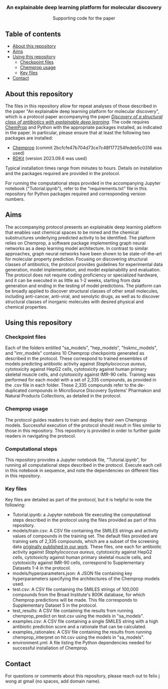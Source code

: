 <!--
*** Thanks for checking out this README Template. If you have a suggestion that would
*** make this better, please fork the repo and create a pull request or simply open
*** an issue with the tag "enhancement".
*** Thanks again! Now go create something AMAZING! :D
-->




<!-- PROJECT LOGO -->
<br />
<p align="center">

  <h3 align="center">An explainable deep learning platform for molecular discovery</h3>

  <p align="center">
    Supporting code for the paper
  </p>
</p>



<!-- TABLE OF CONTENTS -->
## Table of contents

* [About this repository](#about-this-repository)
* [Aims](#aims)
* [Using this repository](#using-this-repository)
  * [Checkpoint files](#checkpoint-files)
  * [Chemprop usage](#chemprop-usage)
  * [Key files](#key-files)
* [Contact](#contact)




<!-- ABOUT THE PROJECT -->
## About this repository

The files in this repository allow for repeat analyses of those described in the paper "An explainable deep learning platform for molecular discovery", which is a protocol paper accompanying the paper <i><a href="https://www.nature.com/articles/s41586-023-06887-8">Discovery of a structural class of antibiotics with explainable deep learning</a></i>. The code requires <a href="https://github.com/chemprop/chemprop">ChemProp</a> and Python with the appropriate packages installed, as indicated in the paper. In particular, please ensure that at least the following two packages are installed:
<ul>
<li><a href="https://github.com/chemprop/chemprop">Chemprop</a> (commit 2bcfcfe47b704d73ce7c48f177254fedeb5c0316 was used)</li>
<li><a href="https://www.rdkit.org/">RDKit</a> (version 2023.09.6 was used)</li>
</ul>
Typical installation times range from minutes to hours. Details on installation and the packages required are provided in the protocol.

For running the computational steps provided in the accompanying Jupyter notebook ("Tutorial.ipynb"), refer to the "requirements.txt" file in this repository for Python packages required and corresponding version numbers. 

<!-- Aims -->
## Aims

The accompanying protocol presents an explainable deep learning platform that enables vast chemical spaces to be mined and the chemical substructures underlying predicted activity to be identified. The platform relies on Chemprop, a software package implementing graph neural networks as a deep learning model architecture. In contrast to similar approaches, graph neural networks have been shown to be state-of-the-art for molecular property prediction. Focusing on discovering structural classes of antibiotics, the protocol provides guidelines for experimental data generation, model implementation, and model explainability and evaluation. The protocol does not require coding proficiency or specialized hardware, and it can be executed in as little as 1-2 weeks, starting from data generation and ending in the testing of model predictions. The platform can be broadly applied to discover structural classes of other small molecules, including anti-cancer, anti-viral, and senolytic drugs, as well as to discover structural classes of inorganic molecules with desired physical and chemical properties. 


<!-- GETTING STARTED -->
## Using this repository

### Checkpoint files

Each of the folders entitled "sa_models", "hep_models", "hskmc_models", and "imr_models" contains 10 Chemprop checkpoints generated as described in the protocol. These correspond to trained ensembles of models predicting antibiotic activity against <i>Staphylococcus aureus</i>, cytotoxicity against HepG2 cells, cytotoxicity against human primary skeletal muscle cells, and cytotoxicity against IMR-90 cells. Training was performed for each model with a set of 2,335 compounds, as provided in the .csv file in each folder. These 2,335 compounds refer to the de-duplicated compounds in  MicroSource Discovery Systems' Pharmakon and Natural Products Collections, as detailed in the protocol. 

### Chemprop usage 

The protocol guides readers to train and deploy their own Chemprop models. Successful execution of the protocol should result in files similar to those in this repository. This repository is provided in order to further guide readers in navigating the protocol. 

### Computational steps

This repository provides a Jupyter notebook file, "Tutorial.ipynb", for running all computational steps described in the protocol. Execute each cell in this notebook in sequence, and note the dependencies on different files in this repository. 

### Key files

Key files are detailed as part of the protocol, but it is helpful to note the following: 

<ul>
<li>Tutorial.ipynb: a Jupyter notebook file executing the computational steps described in the protocol using the files provided as part of this repository.</li>
<li>models/train.csv: A CSV file containing the SMILES strings and activity values of compounds in the training set. The default files provided are training sets of 2,335 compounds, which are a subset of the screening data <a href="https://www.nature.com/articles/s41586-023-06887-8">originally published in our work</a>. These files, one each for antibiotic activity against <i>Staphylococcus aureus</i>, cytotoxicity against HepG2 cells, cytotoxicity against human primary skeletal muscle cells, and cytotoxicity against IMR-90 cells, correspond to Supplementary Datasets 1-4 in the protocol. 
</li>
<li>models/hyperparameters.json: A JSON file containing key hyperparameters specifying the architectures of the Chemprop models used. 
</li>
<li>test.csv: A CSV file containing the SMILES strings of 100,000 compounds from the Broad Institute's 800K database, for which Chemprop predictions will be made. This file corresponds to Supplementary Dataset 5 in the protocol. 
</li>
<li>test_results: A CSV file containing the results from running chemprop_predict on test.csv using the models in "sa_models".
</li>
<li>examples.csv: A CSV file containing a single SMILES string with a high antibiotic prediction score and a rationale that can be calculated. 
</li>
<li>examples_rationales: A CSV file containing the results from running chemprop_interpret on hit.csv using the models in "sa_models".
</li>
<li>environment.yml: A file listing the Python dependencies needed for successful installation of Chemprop. 
</li>
</ul>



<!-- CONTACT -->
## Contact

For questions or comments about this repository, please reach out to felix j wong at gmail (no spaces, add domain name). 

